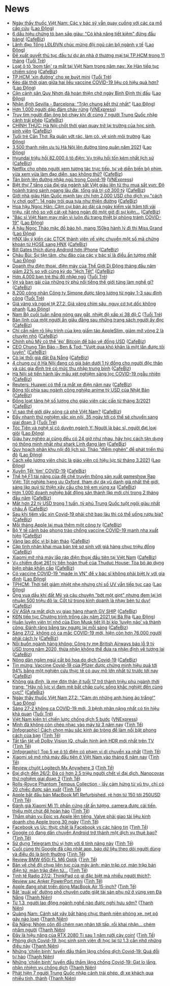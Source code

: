 # News

- [Ngày thầy thuốc Việt Nam: Các y bác sỹ vẫn quay cuồng với các ca mổ cấp cứu](https://laodong.vn/video/ngay-thay-thuoc-viet-nam-cac-y-bac-sy-van-quay-cuong-voi-cac-ca-mo-cap-cuu-884097.ldo) ([Lao Động](https://laodong.vn))
- [6 dấu hiệu chứng tỏ bạn sắp giàu: "Có khả năng tiết kiệm" đứng đầu bảng!](https://cafebiz.vn/6-dau-hieu-chung-to-ban-sap-giau-co-kha-nang-tiet-kiem-dung-dau-bang-20210227111942432.chn) ([CafeBiz](https://cafebiz.vn))
- [Lãnh đạo Tổng LĐLĐVN chúc mừng đội ngũ cán bộ ngành y tế](https://laodong.vn/cd-y-te/lanh-dao-tong-ldldvn-chuc-mung-doi-ngu-can-bo-nganh-y-te-884094.ldo) ([Lao Động](https://laodong.vn))
- [Đề xuất quyết thủ tục đầu tư dự án nhà ở thương mại tại TP.HCM trong 11 tháng](https://tuoitre.vn/de-xuat-quyet-thu-tuc-dau-tu-du-an-nha-o-thuong-mai-tai-tphcm-trong-11-thang-20210227092146986.htm) ([Tuổi Trẻ](https://tuoitre.vn))
- [Loạt ô tô 'bom tấn' ra mắt tại Việt Nam trong năm nay: Xe Hàn tiếp tục chiếm sóng](https://cafebiz.vn/loat-o-to-bom-tan-ra-mat-tai-viet-nam-trong-nam-nay-xe-han-tiep-tuc-chiem-song-20210227102444043.chn) ([CafeBiz](https://cafebiz.vn))
- [TP.HCM 'xin đường' cho xe buýt mini](https://tuoitre.vn/tphcm-xin-duong-cho-xe-buyt-mini-20210227084332249.htm) ([Tuổi Trẻ](https://tuoitre.vn))
- [Kéo dài thời gian giữa hai liều vaccine COVID-19 liệu có hiệu quả hơn?](https://laodong.vn/the-gioi/keo-dai-thoi-gian-giua-hai-lieu-vaccine-covid-19-lieu-co-hieu-qua-hon-884092.ldo) ([Lao Động](https://laodong.vn))
- [Cận cảnh sân Quy Nhơn đã hoàn thiện chờ ngày Bình Định thi đấu](https://laodong.vn/photo/can-canh-san-quy-nhon-da-hoan-thien-cho-ngay-binh-dinh-thi-dau-884053.ldo) ([Lao Động](https://laodong.vn))
- [Nhận định Sevilla - Barcelona: “Trận chung kết thứ nhất”](https://laodong.vn/bong-da-quoc-te/nhan-dinh-sevilla-barcelona-tran-chung-ket-thu-nhat-884083.ldo) ([Lao Động](https://laodong.vn))
- [Hơn 1.000 người dập đám cháy rừng](https://vnexpress.net/hon-1-000-nguoi-dap-dam-chay-rung-4240986.html) ([VNExpress](https://vnexpress.net))
- [Truy tìm người đàn ông bỏ chạy khi đi cùng 7 người Trung Quốc nhập cảnh trái phép](https://cafebiz.vn/truy-tim-nguoi-dan-ong-bo-chay-khi-di-cung-7-nguoi-trung-quoc-nhap-canh-trai-phep-20210227111559256.chn) ([CafeBiz](https://cafebiz.vn))
- [CHÍNH THỨC: Hà Nội chốt thời gian quay trở lại trường của học sinh, sinh viên](https://cafebiz.vn/chinh-thuc-ha-noi-chot-thoi-gian-quay-tro-lai-truong-cua-hoc-sinh-sinh-vien-20210227111504086.chn) ([CafeBiz](https://cafebiz.vn))
- [Tuổi trẻ Cần Thơ: Ra quân vớt rác, làm cỏ, vệ sinh môi trường](https://laodong.vn/photo/tuoi-tre-can-tho-ra-quan-vot-rac-lam-co-ve-sinh-moi-truong-884055.ldo) ([Lao Động](https://laodong.vn))
- [3.500 thanh niên ưu tú Hà Nội lên đường tòng quân năm 2021](https://laodong.vn/photo/3500-thanh-nien-uu-tu-ha-noi-len-duong-tong-quan-nam-2021-884073.ldo) ([Lao Động](https://laodong.vn))
- [Hyundai triệu hồi 82.000 ô tô điện: Vụ triệu hồi tốn kém nhất lịch sử](https://cafebiz.vn/hyundai-trieu-hoi-82000-o-to-dien-vu-trieu-hoi-ton-kem-nhat-lich-su-20210227102217559.chn) ([CafeBiz](https://cafebiz.vn))
- [Netflix cho phép người xem tương tác trực tiếp, tự vẽ diễn biến bộ phim, vừa xem vừa làm đạo diễn, sao không thử?](https://cafebiz.vn/netflix-cho-phep-nguoi-xem-tuong-tac-truc-tiep-tu-ve-dien-bien-bo-phim-vua-xem-vua-lam-dao-dien-sao-khong-thu-20210227104630519.chn) ([CafeBiz](https://cafebiz.vn))
- [Tân binh lên đường nhập ngũ trong Covid-19](https://vnexpress.net/tan-binh-len-duong-nhap-ngu-trong-covid-19-4240970.html) ([VNExpress](https://vnexpress.net))
- [Biệt thự 7 tầng của đại gia ngành sắt Việt giàu lên từ thu mua sắt vụn: Độ hoành tráng sánh ngang lâu đài, tổng giá trị cỡ 300 tỷ](https://cafebiz.vn/biet-thu-7-tang-cua-dai-gia-nganh-sat-viet-giau-len-tu-thu-mua-sat-vun-do-hoanh-trang-sanh-ngang-lau-dai-tong-gia-tri-co-300-ty-20210227104508366.chn) ([CafeBiz](https://cafebiz.vn))
- [Giới nhà giàu Hàn Quốc mạnh tay chi hơn 2.000 USD cho dịch vụ "cách ly chơi golf": 14 ngày trôi qua tựa như thiên đường](https://cafebiz.vn/gioi-nha-giau-han-quoc-manh-tay-chi-hon-2000-usd-cho-dich-vu-cach-ly-choi-golf-14-ngay-troi-qua-tua-nhu-thien-duong-20210227100443552.chn) ([CafeBiz](https://cafebiz.vn))
- [Hoa hậu Ngọc Hân: Cặm cụi bán áo dài cả ngày kiếm vài trăm tới vài triệu, rất nhỏ so với cát-xê hàng ngàn đô một giờ đi sự kiện…](https://cafebiz.vn/hoa-hau-ngoc-han-cam-cui-ban-ao-dai-ca-ngay-kiem-vai-tram-toi-vai-trieu-rat-nho-so-voi-cat-xe-hang-ngan-do-mot-gio-di-su-kien-20210227102149495.chn) ([CafeBiz](https://cafebiz.vn))
- [&quot;Bác sĩ Việt Nam may mắn vì luôn đủ trang thiết bị phòng tránh COVID-19&quot;](https://laodong.vn/emagazine/bac-si-viet-nam-may-man-vi-luon-du-trang-thiet-bi-phong-tranh-covid-19-883724.ldo) ([Lao Động](https://laodong.vn))
- [Á hậu Ngọc Thảo mặc đồ bảo hộ, mang 150kg hành lý đi thi Miss Grand](https://laodong.vn/photo/a-hau-ngoc-thao-mac-do-bao-ho-mang-150kg-hanh-ly-di-thi-miss-grand-884058.ldo) ([Lao Động](https://laodong.vn))
- [HNX lấy ý kiến các CTCK thành viên về việc chuyển một số mã chứng khoán từ HOSE sang HNX](https://cafebiz.vn/hnx-lay-y-kien-cac-ctck-thanh-vien-ve-viec-chuyen-mot-so-ma-chung-khoan-tu-hose-sang-hnx-2021022710291126.chn) ([CafeBiz](https://cafebiz.vn))
- [Bill Gates thích dùng Android hơn iPhone](https://cafebiz.vn/bill-gates-thich-dung-android-hon-iphone-20210227085411846.chn) ([CafeBiz](https://cafebiz.vn))
- [Châu Bùi: Sự tận tâm, chu đáo của các y bác sĩ là điều ấn tượng nhất](https://laodong.vn/video-giai-tri/chau-bui-su-tan-tam-chu-dao-cua-cac-y-bac-si-la-dieu-an-tuong-nhat-883876.ldo) ([Lao Động](https://laodong.vn))
- [Doanh thu điện thoại, điện máy của Thế Giới Di Động tháng đầu năm giảm 22% so với cùng kỳ do "lệch Tết"](https://cafebiz.vn/doanh-thu-dien-thoai-dien-may-cua-the-gioi-di-dong-thang-dau-nam-giam-22-so-voi-cung-ky-do-lech-tet-20210227102734091.chn) ([CafeBiz](https://cafebiz.vn))
- [Hơn 4.000 bạn trẻ thủ đô nhập ngũ](https://tuoitre.vn/hon-4-000-ban-tre-thu-do-nhap-ngu-20210227091345116.htm) ([Tuổi Trẻ](https://tuoitre.vn))
- [Vợ và bạn gái của những tỷ phú nổi tiếng thế giới từng làm nghề gì?](https://cafebiz.vn/vo-va-ban-gai-cua-nhung-ty-phu-noi-tieng-the-gioi-tung-lam-nghe-gi-20210227101818311.chn) ([CafeBiz](https://cafebiz.vn))
- [8.200 công nhân Công ty Simone được tăng lương từ ngày 1-3 sau đình công](https://tuoitre.vn/8-200-cong-nhan-cong-ty-simone-duoc-tang-luong-tu-ngay-1-3-sau-dinh-cong-20210227093434554.htm) ([Tuổi Trẻ](https://tuoitre.vn))
- [Giá vàng và ngoại tệ 27.2: Giá vàng chìm sâu, nguy cơ tụt dốc không phanh](https://laodong.vn/video/gia-vang-va-ngoai-te-272-gia-vang-chim-sau-nguy-co-tut-doc-khong-phanh-884066.ldo) ([Lao Động](https://laodong.vn))
- [Nam Bộ cuối tuần nắng nóng gay gắt, nhiệt độ xấp xỉ 38 độ C](https://tuoitre.vn/nam-bo-cuoi-tuan-nang-nong-gay-gat-nhiet-do-xap-xi-38-do-c-2021022709411365.htm) ([Tuổi Trẻ](https://tuoitre.vn))
- [Bản lĩnh của một người ẩn giấu đằng sau những trang sách người ấy đọc](https://cafebiz.vn/ban-linh-cua-mot-nguoi-an-giau-dang-xong-nhung-trang-sach-nguoi-ay-doc-20210225170801741.chn) ([CafeBiz](https://cafebiz.vn))
- [Chỉ cần nắm rõ liệu trình của kẹo giấm táo AppleSlim, giảm mỡ vòng 2 là chuyện nhỏ](https://cafebiz.vn/chi-can-nam-ro-lieu-trinh-cua-keo-giam-tao-appleslim-giam-mo-vong-2-la-chuyen-nho-20210227091347682.chn) ([CafeBiz](https://cafebiz.vn))
- [Chính phủ Mỹ có thể 'ép' Bitcoin để bảo vệ đồng USD](https://cafebiz.vn/chinh-phu-my-co-the-ep-bitcoin-de-bao-ve-dong-usd-20210227085205836.chn) ([CafeBiz](https://cafebiz.vn))
- [CEO Chung Tấn Bảo – Ben & Tod: "Vượt qua khó khăn là một lần được tôi luyện"](https://cafebiz.vn/ceo-chung-tan-bao-ben-tod-vuot-qua-kho-khan-la-mot-lan-duoc-toi-luyen-20210226162950717.chn) ([CafeBiz](https://cafebiz.vn))
- [Cò lại thổi giá đất Đà Nẵng](https://cafebiz.vn/co-lai-thoi-gia-dat-da-nang-20210227094055073.chn) ([CafeBiz](https://cafebiz.vn))
- [4 chung cư ở Hà Nội đang có giá bán dưới 1 tỷ đồng cho người độc thân và các gia đình trẻ có mức thu nhập trung bình](https://cafebiz.vn/4-chung-cu-o-ha-noi-dang-co-gia-ban-duoi-1-ty-dong-cho-nguoi-doc-than-va-cac-gia-dinh-tre-co-muc-thu-nhap-trung-binh-20210227093801965.chn) ([CafeBiz](https://cafebiz.vn))
- [Hà Nội sẽ tiến hành lấy mẫu xét nghiệm sàng lọc COVID-19 ngẫu nhiên](https://cafebiz.vn/ha-noi-se-tien-hanh-lay-mau-xet-nghiem-sang-loc-covid-19-ngau-nhien-20210227093736469.chn) ([CafeBiz](https://cafebiz.vn))
- [Reuters: Huawei có thể ra mắt xe điện năm nay](https://cafebiz.vn/reuters-huawei-co-the-ra-mat-xe-dien-nam-nay-20210227085031619.chn) ([CafeBiz](https://cafebiz.vn))
- [Bóng tối phía sau ngành công nghiệp anime tỷ USD của Nhật Bản](https://cafebiz.vn/bong-toi-phia-sau-nganh-cong-nghiep-anime-ty-usd-cua-nhat-ban-20210227084545842.chn) ([CafeBiz](https://cafebiz.vn))
- [Đồng loạt tăng hệ số lương cho giáo viên các cấp từ tháng 3/2021](https://cafebiz.vn/dong-loat-tang-he-so-luong-cho-giao-vien-cac-cap-tu-thang-3-2021-20210227091810908.chn) ([CafeBiz](https://cafebiz.vn))
- [Vì sao thế giới dậy sóng cà phê Việt Nam?](https://cafebiz.vn/vi-sao-the-gioi-day-song-ca-phe-viet-nam-20210226214714389.chn) ([CafeBiz](https://cafebiz.vn))
- [Đẩy nhanh thử nghiệm vắc xin nội, 35 ngày tới có thể sẽ chuyển sang giai đoạn 3](https://tuoitre.vn/day-nhanh-thu-nghiem-vacxin-noi-35-ngay-toi-co-the-se-chuyen-sang-giai-doan-3-2021022708133748.htm) ([Tuổi Trẻ](https://tuoitre.vn))
- [Tóc Tiên và nghệ sĩ có duyên ngành Y: Người là bác sĩ, người đạt loại giỏi](https://laodong.vn/van-hoa/toc-tien-va-nghe-si-co-duyen-nganh-y-nguoi-la-bac-si-nguoi-dat-loai-gioi-884044.ldo) ([Lao Động](https://laodong.vn))
- [Giàu hay nghèo ai cũng đều có 24 giờ như nhau, hãy học cách tận dụng nó thông minh nhất như shark Linh đang làm](https://cafebiz.vn/giau-hay-ngheo-ai-cung-deu-co-24-gio-nhu-nhau-hay-hoc-cach-tan-dung-no-thong-minh-nhat-nhu-shark-linh-dang-lam-20210223172823386.chn) ([CafeBiz](https://cafebiz.vn))
- [Quy hoạch phân khu nội đô lịch sử: Tháo “điểm nghẽn” để phát triển thủ đô](https://laodong.vn/xa-hoi/quy-hoach-phan-khu-noi-do-lich-su-thao-diem-nghen-de-phat-trien-thu-do-883980.ldo) ([Lao Động](https://laodong.vn))
- [Cách xếp lương viên chức là giáo viên có hiệu lực từ tháng 3.2021](https://laodong.vn/infographic/cach-xep-luong-vien-chuc-la-giao-vien-co-hieu-luc-tu-thang-32021-883902.ldo) ([Lao Động](https://laodong.vn))
- [Xuyên Tết 'tìm' COVID-19](https://cafebiz.vn/xuyen-tet-tim-covid-19-20210227085933969.chn) ([CafeBiz](https://cafebiz.vn))
- [Thế hệ F1 tài năng của đế chế truyền thông sản xuất gameshow Rap Việt: Tốt nghiệp hạng ưu Oxford, tham dự dạ vũ danh giá nhất thế giới, sáng lập quỹ từ thiện xây cầu cho trẻ em vùng xa](https://cafebiz.vn/the-he-f1-tai-nang-cua-de-che-dung-sau-rap-viet-tot-nghiep-hang-uu-oxford-tham-du-da-vu-danh-gia-nhat-the-gioi-sang-lap-quy-tu-thien-xay-cau-cho-tre-em-vung-xa-20210223152924143.chn) ([CafeBiz](https://cafebiz.vn))
- [Hơn 1.000 doanh nghiệp bất động sản thành lập mới chỉ trong 2 tháng đầu năm](https://cafebiz.vn/hon-1000-doanh-nghiep-bat-dong-san-thanh-lap-moi-chi-trong-2-thang-dau-nam-20210227085417608.chn) ([CafeBiz](https://cafebiz.vn))
- [Mất hơn 22 tỷ USD trong 1 tuần, tỷ phú Trung Quốc tuột ngôi giàu nhất châu Á](https://cafebiz.vn/mat-hon-22-ty-usd-trong-1-tuan-ty-phu-trung-quoc-tuot-ngoi-giau-nhat-chau-a-20210227084827763.chn) ([CafeBiz](https://cafebiz.vn))
- [Sau khi tiêm vắc xin Covid-19 phải chờ bao lâu thì có thể uống rượu bia?](https://cafebiz.vn/sau-khi-tiem-vac-xin-covid-19-phai-cho-bao-lau-thi-co-the-uong-ruou-bia-20210227084807167.chn) ([CafeBiz](https://cafebiz.vn))
- [Mỗi tháng Apple lại mua thêm một công ty](https://cafebiz.vn/moi-thang-apple-lai-mua-them-mot-cong-ty-20210227084757207.chn) ([CafeBiz](https://cafebiz.vn))
- [Bộ Y tế cảnh báo phong trào chống vaccine COVID-19 manh nha xuất hiện](https://cafebiz.vn/bo-y-te-canh-bao-phong-trao-chong-vaccine-covid-19-manh-nha-xuat-hien-20210227084755853.chn) ([CafeBiz](https://cafebiz.vn))
- [Vàng lao dốc vì bị bán tháo](https://cafebiz.vn/vang-lao-doc-vi-bi-ban-thao-20210227084739865.chn) ([CafeBiz](https://cafebiz.vn))
- [Cặp tình nhân khai mua bán trẻ sơ sinh với giá hàng chục triệu đồng](https://cafebiz.vn/cap-tinh-nhan-khai-mua-ban-tre-so-sinh-voi-gia-hang-chuc-trieu-dong-20210227084315301.chn) ([CafeBiz](https://cafebiz.vn))
- [Xiaomi mở nhà máy lắp ráp điện thoại đầu tiên tại Việt Nam](https://cafebiz.vn/xiaomi-mo-nha-may-lap-rap-dien-thoai-dau-tien-tai-viet-nam-20210227083549537.chn) ([CafeBiz](https://cafebiz.vn))
- [Vụ chiếm đoạt 261 tỷ tiền hoàn thuế của Thuduc House: Tòa bỏ áp dụng biện pháp khẩn cấp](https://cafebiz.vn/vu-chiem-doat-261-ty-tien-hoan-thue-cua-thuduc-house-toa-bo-ap-dung-bien-phap-khan-cap-20210227083038725.chn) ([CafeBiz](https://cafebiz.vn))
- [Có vaccine COVID-19 &quot;made in VN&quot; để y bác sĩ không phải biệt ly với gia đình](https://laodong.vn/video-thoi-su/co-vaccine-covid-19-made-in-vn-de-y-bac-si-khong-phai-biet-ly-voi-gia-dinh-883992.ldo) ([Lao Động](https://laodong.vn))
- [TPHCM: Thời tiết giảm nhiệt nhẹ nhưng chỉ số UV vẫn tiếp tục cao](https://laodong.vn/moi-truong/tphcm-thoi-tiet-giam-nhiet-nhe-nhung-chi-so-uv-van-tiep-tuc-cao-884046.ldo) ([Lao Động](https://laodong.vn))
- [Ông vua dầu khí đất Mỹ và câu chuyện "bớt một giọt" nhưng đem lại lợi nhuận 500 triệu đô la: Cốt tử trong kinh doanh là nhạy bén tư duy!](https://cafebiz.vn/ong-vua-dau-khi-dat-my-va-cau-chuyen-bot-mot-giot-nhung-dem-lai-loi-nhuan-500-trieu-do-la-cot-tu-trong-kinh-doanh-la-nhay-ben-tu-duy-20210225190237539.chn) ([CafeBiz](https://cafebiz.vn))
- [GV ASIA ra mắt dịch vụ giao hàng nhanh GV SHIP](https://cafebiz.vn/gv-asia-ra-mat-dich-vu-giao-hang-nhanh-gv-ship-20210226162825195.chn) ([CafeBiz](https://cafebiz.vn))
- [KĐN tiếp tục Chương trình trồng cây năm 2021 tại Bà Rịa](https://laodong.vn/thong-tin-doanh-nghiep/kdn-tiep-tuc-chuong-trinh-trong-cay-nam-2021-tai-ba-ria-883912.ldo) ([Lao Động](https://laodong.vn))
- [Huấn luyện viên trí nhớ của Elon Musk tiết lộ bí kíp ‘luyện não’ và thành công: Đánh răng bằng tay ngược lại mỗi sáng](https://cafebiz.vn/huan-luyen-vien-tri-nho-cua-elon-musk-tiet-lo-bi-kip-luyen-nao-va-thanh-cong-danh-rang-bang-tay-nguoc-lai-moi-sang-20210226162937079.chn) ([CafeBiz](https://cafebiz.vn))
- [Sáng 27/2, không có ca mắc COVID-19 mới, hiện còn hơn 76.000 người phải cách ly](https://cafebiz.vn/sang-27-2-khong-co-ca-mac-covid-19-moi-hien-con-hon-76000-nguoi-phai-cach-ly-20210227075023139.chn) ([CafeBiz](https://cafebiz.vn))
- [Nỗi buồn ngành hàng không: Công ty mẹ British Airways báo lỗ 9 tỷ USD trong năm 2020, thừa nhận không thể đưa ra nhận định về tương lai](https://cafebiz.vn/noi-buon-nganh-hang-khong-cong-ty-me-british-airways-bao-lo-9-ty-usd-trong-nam-2020-thua-nhan-khong-the-dua-ra-nhan-dinh-ve-tuong-lai-2021022616102442.chn) ([CafeBiz](https://cafebiz.vn))
- [Nông dân ngậm ngùi cắt bỏ hoa do dịch Covid-19](https://cafebiz.vn/nong-dan-ngam-ngui-cat-bo-hoa-do-dich-covid-19-20210227074805649.chn) ([CafeBiz](https://cafebiz.vn))
- [Tin mừng: Vaccine Covid-19 của Pfizer được chứng minh hiệu quả tới 94% bằng một nghiên cứu thực tế có quy mô lớn nhất từ trước tới nay](https://cafebiz.vn/tin-mung-vaccine-covid-19-cua-pfizer-duoc-chung-minh-hieu-qua-toi-94-bang-mot-nghien-cuu-thuc-te-co-quy-mo-lon-nhat-tu-truoc-toi-nay-20210227074655167.chn) ([CafeBiz](https://cafebiz.vn))
- [Không gia đình, là mẹ đơn thân ở tuổi 17 trở thành triệu phú ngành thời trang: "Hãy nỗ lực vì đam mê bất chấp cuộc sống khắc nghiệt đến cùng cực!"](https://cafebiz.vn/khong-gia-dinh-la-me-don-than-o-tuoi-17-tro-thanh-trieu-phu-nganh-thoi-trang-hay-no-luc-vi-dam-me-bat-chap-cuoc-song-khac-nghiet-den-cung-cuc-20210225181854131.chn) ([CafeBiz](https://cafebiz.vn))
- [Ngày thầy thuốc Việt Nam 27.2: &quot;Cảm ơn những anh hùng áo trắng!&quot;](https://laodong.vn/video-thoi-su/ngay-thay-thuoc-viet-nam-272-cam-on-nhung-anh-hung-ao-trang-883653.ldo) ([Lao Động](https://laodong.vn))
- [Sáng 27-2 không ca COVID-19 mới, 3 bệnh nhân nặng nhất có tín hiệu khả quan](https://tuoitre.vn/sang-27-2-khong-ca-covid-19-moi-3-benh-nhan-nang-nhat-co-tin-hieu-kha-quan-20210227061947982.htm) ([Tuổi Trẻ](https://tuoitre.vn))
- [Việt Nam kiên trì chiến lược chống dịch 5 bước](https://vnexpress.net/viet-nam-kien-tri-chien-luoc-chong-dich-5-buoc-4240841.html) ([VNExpress](https://vnexpress.net))
- [Mình đã không còn chép nhạc vào máy từ 3 năm nay](https://tinhte.vn/thread/minh-da-khong-con-chep-nhac-vao-may-tu-3-nam-nay.3283942/) ([Tinh Tế](https://tinhte.vn))
- [[Infographic] Cách chọn màu sắc kính áp tròng để làm nổi bật phong cách của bạn](https://tinhte.vn/thread/infographic-cach-chon-mau-sac-kinh-ap-trong-de-lam-noi-bat-phong-cach-cua-ban.3283656/) ([Tinh Tế](https://tinhte.vn))
- [Tất tần tật về Dolby Vision IQ, chuẩn hình ảnh HDR mới nhất trên TV](https://tinhte.vn/thread/tat-tan-tat-ve-dolby-vision-iq-chuan-hinh-anh-hdr-moi-nhat-tren-tv.3281969/) ([Tinh Tế](https://tinhte.vn))
- [[Infographic] Top 5 xe ô tô điện có phạm vi di chuyển xa nhất](https://tinhte.vn/thread/infographic-top-5-xe-o-to-dien-co-pham-vi-di-chuyen-xa-nhat.3283700/) ([Tinh Tế](https://tinhte.vn))
- [Xiaomi sẽ mở nhà máy đầu tiên ở Việt Nam vào tháng 6 năm nay](https://tinhte.vn/thread/xiaomi-se-mo-nha-may-dau-tien-o-viet-nam-vao-thang-6-nam-nay.3283945/) ([Tinh Tế](https://tinhte.vn))
- [Review chuột Logitech Mx Anywhere 3](https://tinhte.vn/thread/review-chuot-logitech-mx-anywhere-3.3283777/) ([Tinh Tế](https://tinhte.vn))
- [Đại dịch đến 26/2: Đã có hơn 2.5 triệu người chết vì đại dịch, Nanocovax thử nghiệm giai đoạn 2](https://tinhte.vn/thread/dai-dich-den-26-2-da-co-hon-2-5-trieu-nguoi-chet-vi-dai-dich-nanocovax-thu-nghiem-giai-doan-2.3283729/) ([Tinh Tế](https://tinhte.vn))
- [Rolls-Royce Phantom Tempus Collection - lấy cảm hứng từ vũ trụ, chỉ có 20 chiếc được sản xuất](https://tinhte.vn/thread/rolls-royce-phantom-tempus-collection-lay-cam-hung-tu-vu-tru-chi-co-20-chiec-duoc-san-xuat.3281882/) ([Tinh Tế](https://tinhte.vn))
- [Apple bắt đầu bán MacBook M1 Refurbished, rẻ hơn từ 150 tới 250USD](https://tinhte.vn/thread/apple-bat-dau-ban-macbook-m1-refurbished-re-hon-tu-150-toi-250usd.3282031/) ([Tinh Tế](https://tinhte.vn))
- [Đánh giá Xiaomi Mi 11: phần cứng rất ấn tượng, camera được cải tiến, thiếu một chút để hoàn hảo](https://tinhte.vn/thread/danh-gia-xiaomi-mi-11-phan-cung-rat-an-tuong-camera-duoc-cai-tien-thieu-mot-chut-de-hoan-hao.3282433/) ([Tinh Tế](https://tinhte.vn))
- [Thẩm phán vụ Epic vs Apple lên tiếng, Valve phải giao tài liệu kinh doanh cho Apple trong 30 ngày](https://tinhte.vn/thread/tham-phan-vu-epic-vs-apple-len-tieng-valve-phai-giao-tai-lieu-kinh-doanh-cho-apple-trong-30-ngay.3283745/) ([Tinh Tế](https://tinhte.vn))
- [Facebook vs Úc: thực chất là Facebook vs các hãng tin](https://tinhte.vn/thread/facebook-vs-uc-thuc-chat-la-facebook-vs-cac-hang-tin.3282223/) ([Tinh Tế](https://tinhte.vn))
- [Google có đang dần chuyển Android trở thành một dịch vụ thuê bao?](https://tinhte.vn/thread/google-co-dang-dan-chuyen-android-tro-thanh-mot-dich-vu-thue-bao.3283857/) ([Tinh Tế](https://tinhte.vn))
- [Sử dụng Telegram thú vị hơn với 6 tính năng này](https://tinhte.vn/thread/su-dung-telegram-thu-vi-hon-voi-6-tinh-nang-nay.3283731/) ([Tinh Tế](https://tinhte.vn))
- [Cuối cùng thì Google đã cập nhật app, báo dữ liệu theo dõi người dùng và điều đó là bình thường](https://tinhte.vn/thread/cuoi-cung-thi-google-da-cap-nhat-app-bao-du-lieu-theo-doi-nguoi-dung-va-dieu-do-la-binh-thuong.3283750/) ([Tinh Tế](https://tinhte.vn))
- [Review BMW 650i FL M6 Optik](https://tinhte.vn/thread/review-bmw-650i-fl-m6-optik.3283591/) ([Tinh Tế](https://tinhte.vn))
- [Bàn về chế độ chụp liên tục của máy ảnh: màn trập cơ, màn trập bán điện tử, màn trập điện tử...](https://tinhte.vn/thread/ban-ve-che-do-chup-lien-tuc-cua-may-anh-man-trap-co-man-trap-ban-dien-tu-man-trap-dien-tu.3281363/) ([Tinh Tế](https://tinhte.vn))
- [Tinh tế Radio 27/2: ThinkPad có gì đặc biệt mà nhiều người thích?; Review sạc Anker PowerPort mini](https://tinhte.vn/thread/tinh-te-radio-27-2-thinkpad-co-gi-dac-biet-ma-nhieu-nguoi-thich-review-sac-anker-powerport-mini.3283918/) ([Tinh Tế](https://tinhte.vn))
- [Apple đang phát triển dòng MacBook Air 15-inch?](https://tinhte.vn/thread/apple-dang-phat-trien-dong-macbook-air-15-inch.3283733/) ([Tinh Tế](https://tinhte.vn))
- [Bắt 'quái xế' đường phố chuyên cướp giật tài sản phụ nữ ở vùng ven Đà Nẵng](https://thanhnien.vn/thoi-su/bat-quai-xe-duong-pho-chuyen-cuop-giat-tai-san-phu-nu-o-vung-ven-da-nang-1347123.html) ([Thanh Niên](https://thanhnien.vn))
- [Từ 1.3, người lao động ngành nghề nào được nghỉ hưu sớm?](https://thanhnien.vn/thoi-su/tu-13-nguoi-lao-dong-nganh-nghe-nao-duoc-nghi-huu-som-1347100.html) ([Thanh Niên](https://thanhnien.vn))
- [Quảng Nam: Cảnh sát vây bắt hàng chục thanh niên phóng xe, nẹt pô gây náo loạn](https://thanhnien.vn/thoi-su/quang-nam-canh-sat-vay-bat-hang-chuc-thanh-nien-phong-xe-net-po-gay-nao-loan-1347114.html) ([Thanh Niên](https://thanhnien.vn))
- [Đà Nẵng: Nhóm côn đồ chém nạn nhân tới tấp, rồi khai nhận... chém nhầm người](https://thanhnien.vn/thoi-su/da-nang-nhom-con-do-chem-nan-nhan-toi-tap-roi-khai-nhan-chem-nham-nguoi-1347091.html) ([Thanh Niên](https://thanhnien.vn))
- [Đây là hiệu năng của RTX 2080 Ti sau 1 năm rưỡi cày coin!](https://tinhte.vn/thread/day-la-hieu-nang-cua-rtx-2080-ti-sau-1-nam-ruoi-cay-coin.3283781/) ([Tinh Tế](https://tinhte.vn))
- [Phòng dịch Covid-19, học sinh sinh viên đi học lại từ 1.3 cần nhớ những điều này](https://thanhnien.vn/thoi-su/13-hoc-sinh-sinh-vien-tro-lai-truong-can-nho-nhung-dieu-nay-de-phong-dich-covid-19-1346690.html) ([Thanh Niên](https://thanhnien.vn))
- [Những 'chiến binh' tuyến đầu thầm lặng chống dịch Covid-19: Quá đỗi tự hào](https://thanhnien.vn/thoi-su/nhung-chien-binh-tuyen-dau-tham-lang-chong-dich-covid-19-qua-doi-tu-hao-1347035.html) ([Thanh Niên](https://thanhnien.vn))
- [Những 'chiến binh' tuyến đầu thầm lặng chống Covid-19: Gạt lo lắng, nhận nhiệm vụ chống dịch](https://thanhnien.vn/thoi-su/gat-lo-lang-nhan-nhiem-vu-chong-dich-covid-19-1347032.html) ([Thanh Niên](https://thanhnien.vn))
- [Phát hiện 7 người Trung Quốc nhập cảnh trái phép, đi xe khách qua nhiều tỉnh, thành](https://thanhnien.vn/thoi-su/phat-hien-7-nguoi-trung-quoc-nhap-canh-trai-phep-di-xe-khach-qua-nhieu-tinh-thanh-1347068.html) ([Thanh Niên](https://thanhnien.vn))
